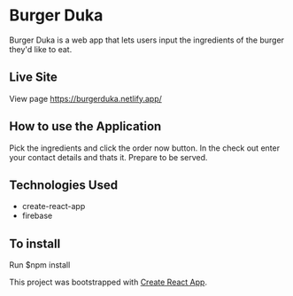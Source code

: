 
#  Burger Duka
Burger Duka is a web app that lets users input the ingredients of the burger they'd like to eat.


## Live Site
View page https://burgerduka.netlify.app/

## How to use the Application
Pick the ingredients and click the order now button. In the check out enter your contact details and thats it.
Prepare to be served.

## Technologies Used

- create-react-app
- firebase

## To install

Run $npm install 

This project was bootstrapped with [Create React App](https://github.com/facebook/create-react-app).
